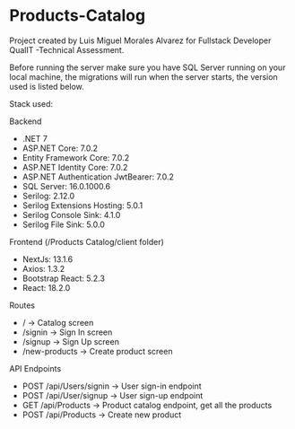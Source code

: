 # Products-Catalog

Project created by Luis Miguel Morales Alvarez for Fullstack Developer QualIT -Technical Assessment.

Before running the server make sure you have SQL Server running on your local machine, the migrations will run when the server starts, the version used is listed below.

Stack used:

Backend
* .NET 7
* ASP.NET Core: 7.0.2
* Entity Framework Core: 7.0.2
* ASP.NET Identity Core: 7.0.2
* ASP.NET Authentication JwtBearer: 7.0.2
* SQL Server: 16.0.1000.6
* Serilog: 2.12.0
* Serilog Extensions Hosting: 5.0.1
* Serilog Console Sink: 4.1.0
* Serilog File Sink: 5.0.0

Frontend (/Products Catalog/client folder)
* NextJs: 13.1.6
* Axios: 1.3.2
* Bootstrap React: 5.2.3
* React: 18.2.0

Routes
* / -> Catalog screen
* /signin -> Sign In screen
* /signup -> Sign Up screen
* /new-products -> Create product screen

API Endpoints
* POST /api/Users/signin -> User sign-in endpoint
* POST /api/User/signup -> User sign-up endpoint
* GET /api/Products -> Product catalog endpoint, get all the products
* POST /api/Products -> Create new product
